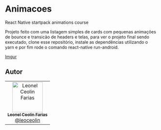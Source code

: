 # Animacoes

React Native startpack animations course

Projeto feito com uma listagem simples de cards com pequenas animações de bounce e transicão de headers e telas, para ver o projeto final
sendo executado, clone esse repositório, instale as dependências utilizando o yarn e por fim rode o comando react-native run-android.

[Imgur](https://imgur.com/F254lI5)

## Autor

<table>
  <tr>
    <td align="center">
      <a href="http://github.com/leoceolin/">
        <img src="https://avatars2.githubusercontent.com/u/37599840?v=4" width="100px;" alt="Leonel Ceolin Farias"/>
        <br />
        <sub>
          <b>Leonel Ceolin Farias</b>
        </sub>
       </a>
       <br />
       <a href="https://github.com/leoceolin" title="Code">@leoceolin</a>
    </td>
  </tr>
</table>
